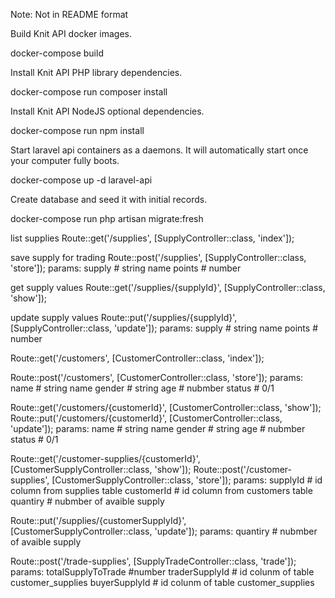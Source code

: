 
Note: Not in README format


Build Knit API docker images.

docker-compose build



Install Knit API PHP library dependencies.

docker-compose run composer install


Install Knit API NodeJS optional dependencies.

docker-compose run npm install



Start laravel api containers as a daemons. It will automatically start once your computer fully boots.

docker-compose up -d laravel-api



Create database and seed it with initial records.

docker-compose run php artisan migrate:fresh  




list supplies
Route::get('/supplies', [SupplyController::class, 'index']);

save supply for trading
Route::post('/supplies', [SupplyController::class, 'store']);
params:
supply # string name 
points # number 

get supply values
Route::get('/supplies/{supplyId}', [SupplyController::class, 'show']);

update supply values
Route::put('/supplies/{supplyId}', [SupplyController::class, 'update']);
params:
supply # string name 
points # number 

Route::get('/customers', [CustomerController::class, 'index']);

Route::post('/customers', [CustomerController::class, 'store']);
params:
name # string name 
gender # string 
age # nubmber
status # 0/1 

Route::get('/customers/{customerId}', [CustomerController::class, 'show']);
Route::put('/customers/{customerId}', [CustomerController::class, 'update']);
params:
name # string name 
gender # string 
age # nubmber
status # 0/1 


Route::get('/customer-supplies/{customerId}', [CustomerSupplyController::class, 'show']);
Route::post('/customer-supplies', [CustomerSupplyController::class, 'store']);
params:
supplyId # id column from supplies table
customerId # id column from customers table
quantiry # nubmber of avaible supply
 
Route::put('/supplies/{customerSupplyId}', [CustomerSupplyController::class, 'update']);
params:
quantiry # nubmber of avaible supply

Route::post('/trade-supplies', [SupplyTradeController::class, 'trade']);
params:
totalSupplyToTrade #number
traderSupplyId # id colunm of table customer_supplies
buyerSupplyId # id colunm of table customer_supplies
